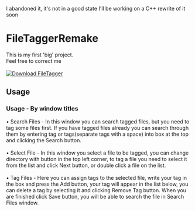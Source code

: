 I abandoned it, it's not in a good state
I'll be working on a C++ rewrite of it soon
# FileTaggerRemake
This is my first 'big' project.<br>
Feel free to correct me<br><br>
[![Download FileTagger](https://a.fsdn.com/con/app/sf-download-button)](https://sourceforge.net/projects/filetagger/files/latest/download)
## Usage
### Usage - By window titles
• Search Files - In this window you can search tagged files, but you need to tag some files first. If you have tagged files already you can search through them by entering tag or tags(separate tags with a space) into box at the top and clicking the Search button.<br><br>
• Select File - In this window you select a file to be tagged, you can change directory with button in the top left corner, to tag a file you need to select it from the list and click Next button, or double click a file on the list.<br><br>
• Tag Files - Here you can assign tags to the selected file, write your tag in the box and press the Add button, your tag will appear in the list below, you can delete a tag by selecting it and clicking Remove Tag button. When you are finished click Save button, you will be able to search the file in Search Files window.
